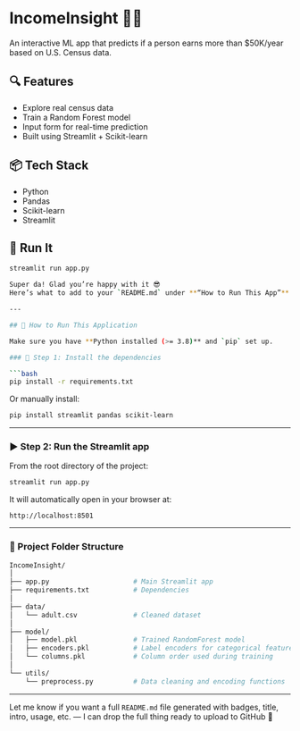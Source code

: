# IncomeInsight 🧠💸

An interactive ML app that predicts if a person earns more than $50K/year based on U.S. Census data.

## 🔍 Features
- Explore real census data
- Train a Random Forest model
- Input form for real-time prediction
- Built using Streamlit + Scikit-learn

## 📦 Tech Stack
- Python
- Pandas
- Scikit-learn
- Streamlit

## 🚀 Run It
```bash
streamlit run app.py

Super da! Glad you’re happy with it 😎
Here’s what to add to your `README.md` under **“How to Run This App”** section:

---

## 🚀 How to Run This Application

Make sure you have **Python installed (>= 3.8)** and `pip` set up.

### 🔧 Step 1: Install the dependencies

```bash
pip install -r requirements.txt
```

Or manually install:

```bash
pip install streamlit pandas scikit-learn
```

---

### ▶️ Step 2: Run the Streamlit app

From the root directory of the project:

```bash
streamlit run app.py
```

It will automatically open in your browser at:

```
http://localhost:8501
```

---

### 📁 Project Folder Structure

```bash
IncomeInsight/
│
├── app.py                     # Main Streamlit app
├── requirements.txt           # Dependencies
│
├── data/
│   └── adult.csv              # Cleaned dataset
│
├── model/
│   ├── model.pkl              # Trained RandomForest model
│   ├── encoders.pkl           # Label encoders for categorical features
│   └── columns.pkl            # Column order used during training
│
└── utils/
    └── preprocess.py          # Data cleaning and encoding functions
```

---

Let me know if you want a full `README.md` file generated with badges, title, intro, usage, etc. — I can drop the full thing ready to upload to GitHub 💪
